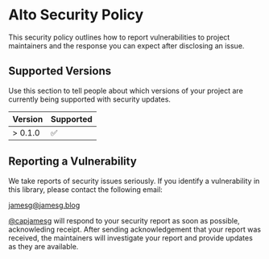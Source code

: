# Alto Security Policy

This security policy outlines how to report vulnerabilities to project maintainers and the response you can expect after disclosing an issue.

## Supported Versions

Use this section to tell people about which versions of your project are
currently being supported with security updates.

| Version | Supported          |
| ------- | ------------------ |
| > 0.1.0 | ✅                 |

## Reporting a Vulnerability

We take reports of security issues seriously. If you identify a vulnerability in this library, please contact the following email:

jamesg@jamesg.blog

[@capjamesg](https://github.com/capjamesg) will respond to your security report as soon as possible, acknowleding receipt. After sending acknowledgement that your report was received, the maintainers will investigate your report and provide updates as they are available.
